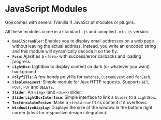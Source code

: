 JavaScript Modules
==================

Goji comes with several (Vanilla !) JavaScript modules or plugins.

All these modules come in a standard `.js` and compiled `.min.js` version.

- **`EmailScrambler`**: Enables you to display email addresses on a web page without leaving the actual
  address. Instead, you write an encoded string and this module will dynamically decode it on the fly.
- **`Form`**: Ajaxifies a `<form>` with success/error callbacks and loading progress.
- **`LightBox`**: Lightbox to display content on dark (or whatever you want) background.
- **`Polyfills`**: A few handy polyfills for `matches`, `CustomEvent` and `forEach`.
- **`SimpleRequest`**: Simple module for Ajax HTTP requests. Supports `GET`, `POST`, `PUT` and `DELETE`.
- **`Slider`**: An `<img>` (and `<div>`) slider.
- **`SliderLightBoxInterface`**: Simple interface to link a `Slider` to a `LightBox`.
- **`TextAreaAutoResize`**: Make a `<textarea>` fit its content if it overflows.
- **`WindowSizeDisplay`**: Displays the size of the window in the bottom right corner (ideal for responsive
  design integration).
